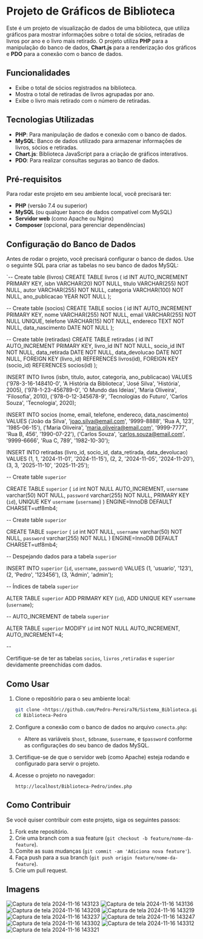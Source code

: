 # Projeto de Gráficos de Biblioteca

Este é um projeto de visualização de dados de uma biblioteca, que utiliza gráficos para mostrar informações sobre o total de sócios, retiradas de livros por ano e o livro mais retirado. O projeto utiliza **PHP** para a manipulação do banco de dados, **Chart.js** para a renderização dos gráficos e **PDO** para a conexão com o banco de dados.

## Funcionalidades

- Exibe o total de sócios registrados na biblioteca.
- Mostra o total de retiradas de livros agrupadas por ano.
- Exibe o livro mais retirado com o número de retiradas.

## Tecnologias Utilizadas

- **PHP**: Para manipulação de dados e conexão com o banco de dados.
- **MySQL**: Banco de dados utilizado para armazenar informações de livros, sócios e retiradas.
- **Chart.js**: Biblioteca JavaScript para a criação de gráficos interativos.
- **PDO**: Para realizar consultas seguras ao banco de dados.

## Pré-requisitos

Para rodar este projeto em seu ambiente local, você precisará ter:

- **PHP** (versão 7.4 ou superior)
- **MySQL** (ou qualquer banco de dados compatível com MySQL)
- **Servidor web** (como Apache ou Nginx)
- **Composer** (opcional, para gerenciar dependências)

## Configuração do Banco de Dados

Antes de rodar o projeto, você precisará configurar o banco de dados. Use o seguinte SQL para criar as tabelas no seu banco de dados MySQL:

`-- Create table (livros)
CREATE TABLE livros (
    id INT AUTO_INCREMENT PRIMARY KEY,
    isbn VARCHAR(20) NOT NULL,
    titulo VARCHAR(255) NOT NULL,
    autor VARCHAR(255) NOT NULL,
    categoria VARCHAR(100) NOT NULL,
    ano_publicacao YEAR NOT NULL
);

-- Create table (socios)
CREATE TABLE socios (
    id INT AUTO_INCREMENT PRIMARY KEY,
    nome VARCHAR(255) NOT NULL,
    email VARCHAR(255) NOT NULL UNIQUE,
    telefone VARCHAR(15) NOT NULL,
    endereco TEXT NOT NULL,
    data_nascimento DATE NOT NULL
);

-- Create table  (retiradas)
CREATE TABLE retiradas (
    id INT AUTO_INCREMENT PRIMARY KEY,
    livro_id INT NOT NULL,
    socio_id INT NOT NULL,
    data_retirada DATE NOT NULL,
    data_devolucao DATE NOT NULL,
    FOREIGN KEY (livro_id) REFERENCES livros(id),
    FOREIGN KEY (socio_id) REFERENCES socios(id)
);


INSERT INTO livros (isbn, titulo, autor, categoria, ano_publicacao) 
VALUES
('978-3-16-148410-0', 'A História da Biblioteca', 'José Silva', 'História', 2005),
('978-1-23-456789-0', 'O Mundo das Ideias', 'Maria Oliveira', 'Filosofia', 2010),
('978-0-12-345678-9', 'Tecnologias do Futuro', 'Carlos Souza', 'Tecnologia', 2020);


INSERT INTO socios (nome, email, telefone, endereco, data_nascimento) 
VALUES
('João da Silva', 'joao.silva@email.com', '9999-8888', 'Rua A, 123', '1985-06-15'),
('Maria Oliveira', 'maria.oliveira@email.com', '9999-7777', 'Rua B, 456', '1990-07-22'),
('Carlos Souza', 'carlos.souza@email.com', '9999-6666', 'Rua C, 789', '1982-10-30');


INSERT INTO retiradas (livro_id, socio_id, data_retirada, data_devolucao)
VALUES
(1, 1, '2024-11-01', '2024-11-15'),
(2, 2, '2024-11-05', '2024-11-20'),
(3, 3, '2025-11-10', '2025-11-25');


-- Create table  `superior`


CREATE TABLE `superior` (
  `id` int NOT NULL AUTO_INCREMENT,
  `username` varchar(50) NOT NULL,
  `password` varchar(255) NOT NULL,
  PRIMARY KEY (`id`),
  UNIQUE KEY `username` (`username`)
) ENGINE=InnoDB DEFAULT CHARSET=utf8mb4;


-- Create table  `superior`


CREATE TABLE `superior` (
  `id` int NOT NULL,
  `username` varchar(50) NOT NULL,
  `password` varchar(255) NOT NULL
) ENGINE=InnoDB DEFAULT CHARSET=utf8mb4;


-- Despejando dados para a tabela `superior`



INSERT INTO `superior` (`id`, `username`, `password`) VALUES
(1, 'usuario', '123'),
(2, 'Pedro', '123456'),
(3, 'Admin', 'admin');


-- Índices de tabela `superior`


ALTER TABLE `superior`
  ADD PRIMARY KEY (`id`),
  ADD UNIQUE KEY `username` (`username`);


-- AUTO_INCREMENT de tabela `superior`

ALTER TABLE `superior`
  MODIFY `id` int NOT NULL AUTO_INCREMENT, AUTO_INCREMENT=4;

--

Certifique-se de ter as tabelas `socios`, `livros` ,`retiradas` e `superior` devidamente preenchidas com dados.

## Como Usar

1. Clone o repositório para o seu ambiente local:
   ```bash
   git clone <https://github.com/Pedro-Pereira76/Sistema_Biblioteca.git>
   cd Biblioteca-Pedro
   ```

2. Configure a conexão com o banco de dados no arquivo `conecta.php`:
   - Altere as variáveis `$host`, `$dbname`, `$username`, e `$password` conforme as configurações do seu banco de dados MySQL.

3. Certifique-se de que o servidor web (como Apache) esteja rodando e configurado para servir o projeto.

4. Acesse o projeto no navegador:
   ```plaintext
   http://localhost/Biblioteca-Pedro/index.php
   ```

## Como Contribuir

Se você quiser contribuir com este projeto, siga os seguintes passos:

1. Fork este repositório.
2. Crie uma branch com a sua feature (`git checkout -b feature/nome-da-feature`).
3. Comite as suas mudanças (`git commit -am 'Adiciona nova feature'`).
4. Faça push para a sua branch (`git push origin feature/nome-da-feature`).
5. Crie um pull request.



## Imagens 

![Captura de tela 2024-11-16 143123](https://github.com/user-attachments/assets/182e075e-d56e-4034-9d11-96e9a151582f)
![Captura de tela 2024-11-16 143136](https://github.com/user-attachments/assets/ecfd745e-51f6-4464-a512-4ecbd15e09ff)
![Captura de tela 2024-11-16 143208](https://github.com/user-attachments/assets/b5f42973-c79f-4d3b-a199-13efc08057d9)
![Captura de tela 2024-11-16 143219](https://github.com/user-attachments/assets/8ee0d190-4dbb-4277-a10c-5b4600fda8fc)
![Captura de tela 2024-11-16 143237](https://github.com/user-attachments/assets/f91974d6-fd00-4c87-8b2a-b7ba2ef653a1)
![Captura de tela 2024-11-16 143247](https://github.com/user-attachments/assets/569d433b-aeb0-40c7-ae93-46761ec3c407)
![Captura de tela 2024-11-16 143302](https://github.com/user-attachments/assets/73cde4f7-5d1a-4bd8-be50-bd06bcc41351)
![Captura de tela 2024-11-16 143312](https://github.com/user-attachments/assets/c52f6bb1-73a7-44f2-9375-a83a4b01b82c)
![Captura de tela 2024-11-16 143321](https://github.com/user-attachments/assets/6e013da1-f8fb-4d91-a416-ff1c028740a9)




